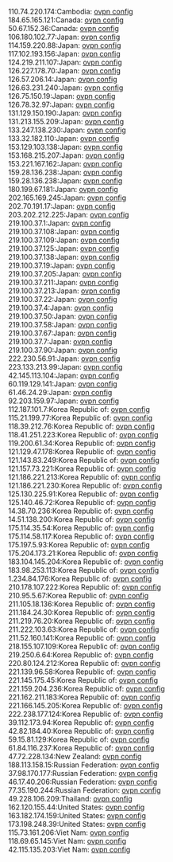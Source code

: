 110.74.220.174:Cambodia: [ovpn config](vpn/110_74_220_174.ovpn)  
184.65.165.121:Canada: [ovpn config](vpn/184_65_165_121.ovpn)  
50.67.152.36:Canada: [ovpn config](vpn/50_67_152_36.ovpn)  
106.180.102.77:Japan: [ovpn config](vpn/106_180_102_77.ovpn)  
114.159.220.88:Japan: [ovpn config](vpn/114_159_220_88.ovpn)  
117.102.193.156:Japan: [ovpn config](vpn/117_102_193_156.ovpn)  
124.219.211.107:Japan: [ovpn config](vpn/124_219_211_107.ovpn)  
126.227.178.70:Japan: [ovpn config](vpn/126_227_178_70.ovpn)  
126.57.206.14:Japan: [ovpn config](vpn/126_57_206_14.ovpn)  
126.63.231.240:Japan: [ovpn config](vpn/126_63_231_240.ovpn)  
126.75.150.19:Japan: [ovpn config](vpn/126_75_150_19.ovpn)  
126.78.32.97:Japan: [ovpn config](vpn/126_78_32_97.ovpn)  
131.129.150.190:Japan: [ovpn config](vpn/131_129_150_190.ovpn)  
131.213.155.209:Japan: [ovpn config](vpn/131_213_155_209.ovpn)  
133.247.138.230:Japan: [ovpn config](vpn/133_247_138_230.ovpn)  
133.32.182.110:Japan: [ovpn config](vpn/133_32_182_110.ovpn)  
153.129.103.138:Japan: [ovpn config](vpn/153_129_103_138.ovpn)  
153.168.215.207:Japan: [ovpn config](vpn/153_168_215_207.ovpn)  
153.221.167.162:Japan: [ovpn config](vpn/153_221_167_162.ovpn)  
159.28.136.238:Japan: [ovpn config](vpn/159_28_136_238.ovpn)  
159.28.136.238:Japan: [ovpn config](vpn/159_28_136_238.ovpn)  
180.199.67.181:Japan: [ovpn config](vpn/180_199_67_181.ovpn)  
202.165.169.245:Japan: [ovpn config](vpn/202_165_169_245.ovpn)  
202.70.191.17:Japan: [ovpn config](vpn/202_70_191_17.ovpn)  
203.202.212.225:Japan: [ovpn config](vpn/203_202_212_225.ovpn)  
219.100.37.1:Japan: [ovpn config](vpn/219_100_37_1.ovpn)  
219.100.37.108:Japan: [ovpn config](vpn/219_100_37_108.ovpn)  
219.100.37.109:Japan: [ovpn config](vpn/219_100_37_109.ovpn)  
219.100.37.125:Japan: [ovpn config](vpn/219_100_37_125.ovpn)  
219.100.37.138:Japan: [ovpn config](vpn/219_100_37_138.ovpn)  
219.100.37.19:Japan: [ovpn config](vpn/219_100_37_19.ovpn)  
219.100.37.205:Japan: [ovpn config](vpn/219_100_37_205.ovpn)  
219.100.37.211:Japan: [ovpn config](vpn/219_100_37_211.ovpn)  
219.100.37.213:Japan: [ovpn config](vpn/219_100_37_213.ovpn)  
219.100.37.22:Japan: [ovpn config](vpn/219_100_37_22.ovpn)  
219.100.37.4:Japan: [ovpn config](vpn/219_100_37_4.ovpn)  
219.100.37.50:Japan: [ovpn config](vpn/219_100_37_50.ovpn)  
219.100.37.58:Japan: [ovpn config](vpn/219_100_37_58.ovpn)  
219.100.37.67:Japan: [ovpn config](vpn/219_100_37_67.ovpn)  
219.100.37.7:Japan: [ovpn config](vpn/219_100_37_7.ovpn)  
219.100.37.90:Japan: [ovpn config](vpn/219_100_37_90.ovpn)  
222.230.56.91:Japan: [ovpn config](vpn/222_230_56_91.ovpn)  
223.133.213.99:Japan: [ovpn config](vpn/223_133_213_99.ovpn)  
42.145.113.104:Japan: [ovpn config](vpn/42_145_113_104.ovpn)  
60.119.129.141:Japan: [ovpn config](vpn/60_119_129_141.ovpn)  
61.46.24.29:Japan: [ovpn config](vpn/61_46_24_29.ovpn)  
92.203.159.97:Japan: [ovpn config](vpn/92_203_159_97.ovpn)  
112.187.101.7:Korea Republic of: [ovpn config](vpn/112_187_101_7.ovpn)  
115.21.199.77:Korea Republic of: [ovpn config](vpn/115_21_199_77.ovpn)  
118.39.212.76:Korea Republic of: [ovpn config](vpn/118_39_212_76.ovpn)  
118.41.251.223:Korea Republic of: [ovpn config](vpn/118_41_251_223.ovpn)  
119.200.61.34:Korea Republic of: [ovpn config](vpn/119_200_61_34.ovpn)  
121.129.47.178:Korea Republic of: [ovpn config](vpn/121_129_47_178.ovpn)  
121.143.83.249:Korea Republic of: [ovpn config](vpn/121_143_83_249.ovpn)  
121.157.73.221:Korea Republic of: [ovpn config](vpn/121_157_73_221.ovpn)  
121.186.221.213:Korea Republic of: [ovpn config](vpn/121_186_221_213.ovpn)  
121.186.221.230:Korea Republic of: [ovpn config](vpn/121_186_221_230.ovpn)  
125.130.225.91:Korea Republic of: [ovpn config](vpn/125_130_225_91.ovpn)  
125.140.46.72:Korea Republic of: [ovpn config](vpn/125_140_46_72.ovpn)  
14.38.70.236:Korea Republic of: [ovpn config](vpn/14_38_70_236.ovpn)  
14.51.138.200:Korea Republic of: [ovpn config](vpn/14_51_138_200.ovpn)  
175.114.35.54:Korea Republic of: [ovpn config](vpn/175_114_35_54.ovpn)  
175.114.58.117:Korea Republic of: [ovpn config](vpn/175_114_58_117.ovpn)  
175.197.5.93:Korea Republic of: [ovpn config](vpn/175_197_5_93.ovpn)  
175.204.173.21:Korea Republic of: [ovpn config](vpn/175_204_173_21.ovpn)  
183.104.145.204:Korea Republic of: [ovpn config](vpn/183_104_145_204.ovpn)  
183.98.253.113:Korea Republic of: [ovpn config](vpn/183_98_253_113.ovpn)  
1.234.84.176:Korea Republic of: [ovpn config](vpn/1_234_84_176.ovpn)  
210.178.107.222:Korea Republic of: [ovpn config](vpn/210_178_107_222.ovpn)  
210.95.5.67:Korea Republic of: [ovpn config](vpn/210_95_5_67.ovpn)  
211.105.18.136:Korea Republic of: [ovpn config](vpn/211_105_18_136.ovpn)  
211.184.24.30:Korea Republic of: [ovpn config](vpn/211_184_24_30.ovpn)  
211.219.76.20:Korea Republic of: [ovpn config](vpn/211_219_76_20.ovpn)  
211.222.103.63:Korea Republic of: [ovpn config](vpn/211_222_103_63.ovpn)  
211.52.160.141:Korea Republic of: [ovpn config](vpn/211_52_160_141.ovpn)  
218.155.107.109:Korea Republic of: [ovpn config](vpn/218_155_107_109.ovpn)  
219.250.6.64:Korea Republic of: [ovpn config](vpn/219_250_6_64.ovpn)  
220.80.124.212:Korea Republic of: [ovpn config](vpn/220_80_124_212.ovpn)  
221.139.96.58:Korea Republic of: [ovpn config](vpn/221_139_96_58.ovpn)  
221.145.175.45:Korea Republic of: [ovpn config](vpn/221_145_175_45.ovpn)  
221.159.204.236:Korea Republic of: [ovpn config](vpn/221_159_204_236.ovpn)  
221.162.211.183:Korea Republic of: [ovpn config](vpn/221_162_211_183.ovpn)  
221.166.145.205:Korea Republic of: [ovpn config](vpn/221_166_145_205.ovpn)  
222.238.177.124:Korea Republic of: [ovpn config](vpn/222_238_177_124.ovpn)  
39.112.173.94:Korea Republic of: [ovpn config](vpn/39_112_173_94.ovpn)  
42.82.184.40:Korea Republic of: [ovpn config](vpn/42_82_184_40.ovpn)  
59.15.81.129:Korea Republic of: [ovpn config](vpn/59_15_81_129.ovpn)  
61.84.116.237:Korea Republic of: [ovpn config](vpn/61_84_116_237.ovpn)  
47.72.228.134:New Zealand: [ovpn config](vpn/47_72_228_134.ovpn)  
188.113.158.15:Russian Federation: [ovpn config](vpn/188_113_158_15.ovpn)  
37.98.170.177:Russian Federation: [ovpn config](vpn/37_98_170_177.ovpn)  
46.17.40.206:Russian Federation: [ovpn config](vpn/46_17_40_206.ovpn)  
77.35.190.244:Russian Federation: [ovpn config](vpn/77_35_190_244.ovpn)  
49.228.106.209:Thailand: [ovpn config](vpn/49_228_106_209.ovpn)  
162.120.155.44:United States: [ovpn config](vpn/162_120_155_44.ovpn)  
163.182.174.159:United States: [ovpn config](vpn/163_182_174_159.ovpn)  
173.198.248.39:United States: [ovpn config](vpn/173_198_248_39.ovpn)  
115.73.161.206:Viet Nam: [ovpn config](vpn/115_73_161_206.ovpn)  
118.69.65.145:Viet Nam: [ovpn config](vpn/118_69_65_145.ovpn)  
42.115.135.203:Viet Nam: [ovpn config](vpn/42_115_135_203.ovpn)  
